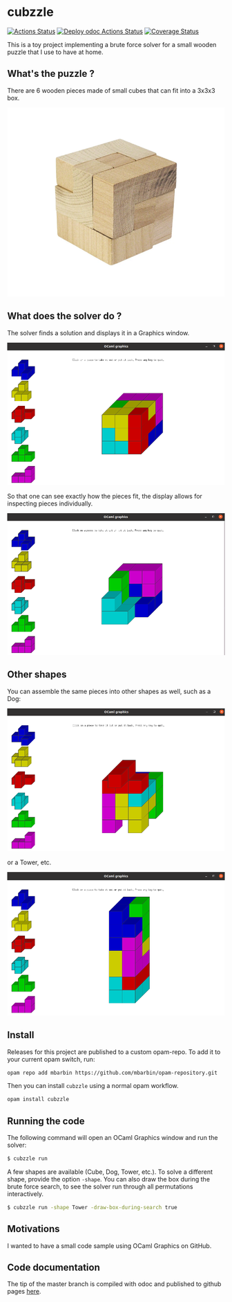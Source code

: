 # cubzzle

[![Actions Status](https://github.com/mbarbin/cubzzle/workflows/ci/badge.svg)](https://github.com/mbarbin/cubzzle/actions/workflows/ci.yml)
[![Deploy odoc Actions Status](https://github.com/mbarbin/cubzzle/workflows/deploy-odoc/badge.svg)](https://github.com/mbarbin/cubzzle/actions/workflows/deploy-odoc.yml)
[![Coverage Status](https://coveralls.io/repos/github/mbarbin/cubzzle/badge.svg?branch=master)](https://coveralls.io/github/mbarbin/cubzzle?branch=master)

This is a toy project implementing a brute force solver for a small wooden
puzzle that I use to have at home.

## What's the puzzle ?

There are 6 wooden pieces made of small cubes that can fit into a 3x3x3 box.

![The puzzle](images/puzzle.png)

## What does the solver do ?

The solver finds a solution and displays it in a Graphics window.

![The cube](images/cube.png)

So that one can see exactly how the pieces fit, the display allows for
inspecting pieces individually.

![The cube help](images/cube-help.png)

## Other shapes

You can assemble the same pieces into other shapes as well, such as a Dog:

![The dog](images/dog.png)

or a Tower, etc.

![The tower](images/tower.png)

## Install

Releases for this project are published to a custom opam-repo. To add it to your
current opam switch, run:

```sh
opam repo add mbarbin https://github.com/mbarbin/opam-repository.git
```

Then you can install `cubzzle` using a normal opam workflow.

```sh
opam install cubzzle
```

## Running the code

The following command will open an OCaml Graphics window and run the solver:

```bash
$ cubzzle run
```

A few shapes are available (Cube, Dog, Tower, etc.). To solve a different shape,
provide the option `-shape`. You can also draw the box during the brute force
search, to see the solver run through all permutations interactively.

```bash
$ cubzzle run -shape Tower -draw-box-during-search true
```

## Motivations

I wanted to have a small code sample using OCaml Graphics on GitHub.

## Code documentation

The tip of the master branch is compiled with odoc and published to
github pages
[here](https://mbarbin.github.io/cubzzle/odoc/cubzzle/index.html).
